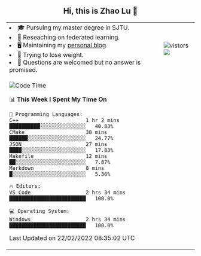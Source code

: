 <h2 align="center"> Hi, this is Zhao Lu 👋</h2>

<table style="overflow:hidden;">
    <tr> 
        <td>
            <li>🎓 Pursuing my master degree in SJTU.</li>
            <li>🌱 Reseaching on federated learning.</li>
            <li>🖥️ Maintaining my <a href="https://ifarewell.xyz">personal blog</a>.</li>
            <li>💪 Trying to lose weight.</li>
            <li>💬 Questions are welcomed but no answer is promised.</li> 
        </td>
        <td>
            <img src="https://visitor-badge.glitch.me/badge?page_id=ifarewell" alt="vistors" />
        <br>
          <img src="https://github-readme-stats.vercel.app/api?username=ifarewell&theme=graywhite&hide=prs,contribs&show_icons=true&hide_border=true&icon_color=CE1D2D&text_color=718096&bg_color=ffffff&hide_title=true" />
        </td>
    </tr>
    <tr>
        <td colspan="2">
            
<!--START_SECTION:waka-->
![Code Time](http://img.shields.io/badge/Code%20Time-98%20hrs%2042%20mins-blue)

📊 **This Week I Spent My Time On** 

```text
💬 Programming Languages: 
C++                      1 hr 2 mins         ██████████░░░░░░░░░░░░░░░   40.83% 
CMake                    38 mins             ██████░░░░░░░░░░░░░░░░░░░   24.77% 
JSON                     27 mins             ████░░░░░░░░░░░░░░░░░░░░░   17.83% 
Makefile                 12 mins             ██░░░░░░░░░░░░░░░░░░░░░░░   7.87% 
Markdown                 8 mins              █░░░░░░░░░░░░░░░░░░░░░░░░   5.36%

🔥 Editors: 
VS Code                  2 hrs 34 mins       █████████████████████████   100.0%

💻 Operating System: 
Windows                  2 hrs 34 mins       █████████████████████████   100.0%

```


 Last Updated on 22/02/2022 08:35:02 UTC
<!--END_SECTION:waka-->
            
</td></tr>
</table>

